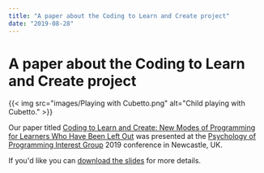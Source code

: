 ```yaml
---
title: "A paper about the Coding to Learn and Create project"
date: "2019-08-28"
---
```


# A paper about the Coding to Learn and Create project

{{< img src="images/Playing with Cubetto.png" alt="Child playing with Cubetto." >}}

Our paper titled <a href="docs/Coding to Learn and Create - PPIG 2019 - Paper.pdf">Coding to Learn and Create: New Modes of Programming for Learners Who Have Been Left Out</a> was presented at the <a href="http://www.ppig.org/">Psychology of Programming Interest Group</a> 2019 conference in Newcastle, UK. 

If you'd like you can <a href="docs/Coding to Learn and Create - PPIG 2019 - Slides.pdf">download the slides</a> for more details.
